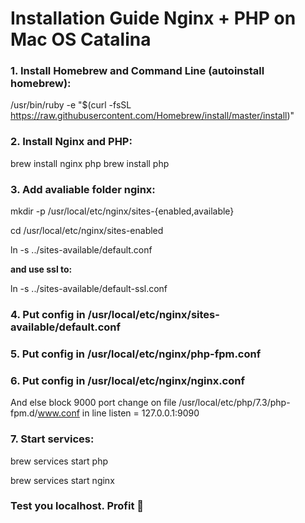# Installation Guide Nginx + PHP on Mac OS Catalina

### 1. Install Homebrew and Command Line (autoinstall homebrew): 
/usr/bin/ruby -e "$(curl -fsSL https://raw.githubusercontent.com/Homebrew/install/master/install)"

### 2. Install Nginx and PHP: 
brew install nginx php
brew install php

### 3. Add avaliable folder nginx: 
mkdir -p /usr/local/etc/nginx/sites-{enabled,available} 

cd /usr/local/etc/nginx/sites-enabled 

ln -s ../sites-available/default.conf 

**and use ssl to:** 

ln -s ../sites-available/default-ssl.conf

### 4. Put config in /usr/local/etc/nginx/sites-available/default.conf

### 5. Put config in /usr/local/etc/nginx/php-fpm.conf

### 6. Put config in /usr/local/etc/nginx/nginx.conf

And else block 9000 port change on file /usr/local/etc/php/7.3/php-fpm.d/www.conf in line listen = 127.0.0.1:9090

### 7. Start services:

brew services start php 

brew services start nginx


### Test you localhost. Profit 🎉
